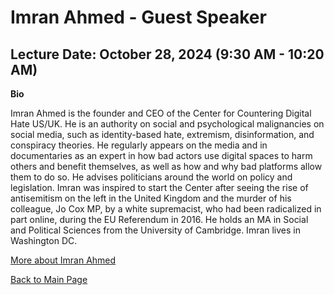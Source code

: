 # Imran Ahmed - Guest Speaker

## Lecture Date: October 28, 2024 (9:30 AM - 10:20 AM)

**Bio**

Imran Ahmed is the founder and CEO of the Center for Countering Digital Hate US/UK. He is an authority on social and psychological malignancies on social media, such as identity-based hate, extremism, disinformation, and conspiracy theories. He regularly appears on the media and in documentaries as an expert in how bad actors use digital spaces to harm others and benefit themselves, as well as how and why bad platforms allow them to do so. He advises politicians around the world on policy and legislation. Imran was inspired to start the Center after seeing the rise of antisemitism on the left in the United Kingdom and the murder of his colleague, Jo Cox MP, by a white supremacist, who had been radicalized in part online, during the EU Referendum in 2016. He holds an MA in Social and Political Sciences from the University of Cambridge. Imran lives in Washington DC.

[More about Imran Ahmed](https://counterhate.com/about/)

[Back to Main Page](README.md)
